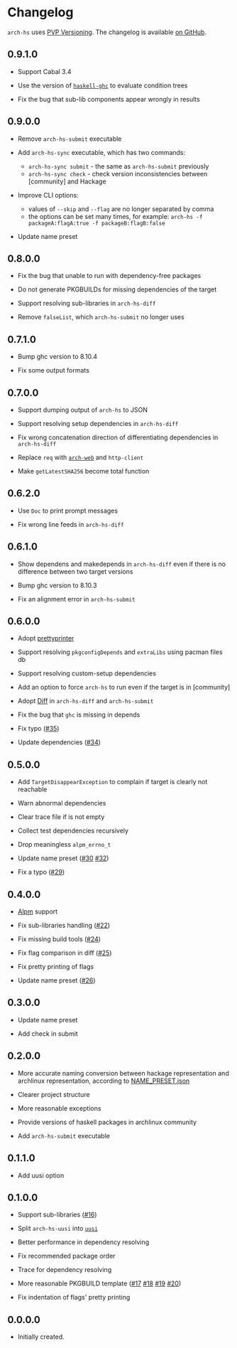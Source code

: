 # Changelog

`arch-hs` uses [PVP Versioning][1].
The changelog is available [on GitHub][2].

## 0.9.1.0

* Support Cabal 3.4

* Use the version of [`haskell-ghc`](https://archlinux.org/packages/community/x86_64/ghc/) to evaluate condition trees

* Fix the bug that sub-lib components appear wrongly in results

## 0.9.0.0

* Remove `arch-hs-submit` executable

* Add `arch-hs-sync` executable, which has two commands:
  * `arch-hs-sync submit` - the same as `arch-hs-submit` previously
  * `arch-hs-sync check` - check version inconsistencies between [community] and Hackage

* Improve CLI options: 
  * values of `--skip` and `--flag` are no longer separated by comma
  * the options can be set many times, for example: `arch-hs -f packageA:flagA:true -f packageB:flagB:false`

* Update name preset

## 0.8.0.0

* Fix the bug that unable to run with dependency-free packages

* Do not generate PKGBUILDs for missing dependencies of the target

* Support resolving sub-libraries in `arch-hs-diff`

* Remove `falseList`, which `arch-hs-submit` no longer uses

## 0.7.1.0

* Bump ghc version to 8.10.4

* Fix some output formats

## 0.7.0.0

* Support dumping output of `arch-hs` to JSON

* Support resolving setup dependencies in `arch-hs-diff`

* Fix wrong concatenation direction of differentiating dependencies in `arch-hs-diff`

* Replace `req` with [`arch-web`](https://github.com/berberman/arch-web) and `http-client`

* Make `getLatestSHA256` become total function

## 0.6.2.0

* Use `Doc` to print prompt messages

* Fix wrong line feeds in `arch-hs-diff`

## 0.6.1.0

* Show dependens and makedepends in `arch-hs-diff` even if there is no difference between two target versions

* Bump ghc version to 8.10.3

* Fix an alignment error in `arch-hs-submit`

## 0.6.0.0

* Adopt [prettyprinter](https://hackage.haskell.org/package/prettyprinter)

* Support resolving `pkgconfigDepends` and `extraLibs` using pacman files db

* Support resolving custom-setup dependencies

* Add an option to force `arch-hs` to run even if the target is in [community] 

* Adopt [Diff](https://hackage.haskell.org/package/Diff) in `arch-hs-diff` and `arch-hs-submit`

* Fix the bug that `ghc` is missing in depends

* Fix typo ([#35](https://github.com/berberman/arch-hs/pull/35))

* Update dependencies ([#34](https://github.com/berberman/arch-hs/pull/34))

## 0.5.0.0

* Add `TargetDisappearException` to complain if target is clearly not reachable

* Warn abnormal dependencies

* Clear trace file if is not empty

* Collect test dependencies recursively

* Drop meaningless `alpm_errno_t`

* Update name preset ([#30](https://github.com/berberman/arch-hs/pull/30) [#32](https://github.com/berberman/arch-hs/pull/32))

* Fix a typo ([#29](https://github.com/berberman/arch-hs/pull/29))

## 0.4.0.0

* [Alpm](https://www.archlinux.org/pacman/libalpm.3.html) support

* Fix sub-libraries handling ([#22](https://github.com/berberman/arch-hs/issues/22))

* Fix missing build tools ([#24](https://github.com/berberman/arch-hs/issues/24))

* Fix flag comparison in diff ([#25](https://github.com/berberman/arch-hs/issues/25))

* Fix pretty printing of flags

* Update name preset ([#26](https://github.com/berberman/arch-hs/pull/26))

## 0.3.0.0

* Update name preset

* Add check in submit

## 0.2.0.0

* More accurate naming conversion between hackage representation and archlinux representation, according to [NAME_PRESET.json](https://github.com/berberman/arch-hs/blob/master/data/NAME_PRESET.json)

* Clearer project structure

* More reasonable exceptions

* Provide versions of haskell packages in archlinux community

* Add `arch-hs-submit` executable

## 0.1.1.0

* Add uusi option

## 0.1.0.0

* Support sub-libraries ([#16](https://github.com/berberman/arch-hs/issues/16))

* Split `arch-hs-uusi` into [`uusi`](https://github.com/berberman/uusi)

* Better performance in dependency resolving

* Fix recommended package order

* Trace for dependency resolving

* More reasonable PKGBUILD template ([#17](https://github.com/berberman/arch-hs/issues/16) [#18](https://github.com/berberman/arch-hs/issues/16) [#19](https://github.com/berberman/arch-hs/issues/16) [#20](https://github.com/berberman/arch-hs/issues/16))

* Fix indentation of flags' pretty printing

## 0.0.0.0

* Initially created.

[1]: https://pvp.haskell.org
[2]: https://github.com/berberman/arch-hs/releases
